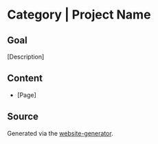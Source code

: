 # Category | Project Name

## Goal

[Description]

## Content

- [Page]

## Source

Generated via the [website-generator](http://placeholder.placeholder).
